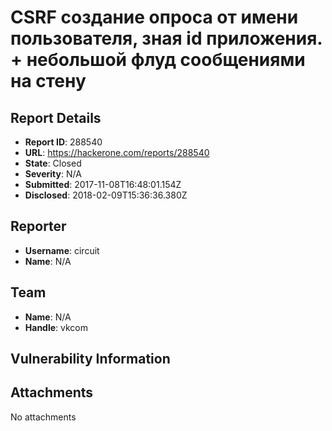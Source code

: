 # CSRF создание опроса от имени пользователя, зная id приложения. + небольшой флуд сообщениями на стену

## Report Details
- **Report ID**: 288540
- **URL**: https://hackerone.com/reports/288540
- **State**: Closed
- **Severity**: N/A
- **Submitted**: 2017-11-08T16:48:01.154Z
- **Disclosed**: 2018-02-09T15:36:36.380Z

## Reporter
- **Username**: circuit
- **Name**: N/A

## Team
- **Name**: N/A
- **Handle**: vkcom

## Vulnerability Information


## Attachments
No attachments
